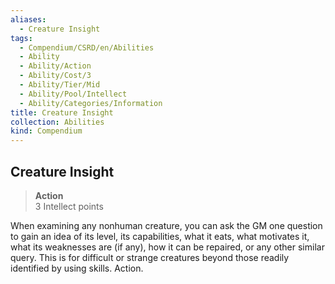 ```yaml
---
aliases:
  - Creature Insight
tags:
  - Compendium/CSRD/en/Abilities
  - Ability
  - Ability/Action
  - Ability/Cost/3
  - Ability/Tier/Mid
  - Ability/Pool/Intellect
  - Ability/Categories/Information
title: Creature Insight
collection: Abilities
kind: Compendium
---
```

## Creature Insight  
>**Action**  
>3 Intellect points
  
When examining any nonhuman creature, you can ask the GM one question to gain an idea of its level, its capabilities, what it eats, what motivates it, what its weaknesses are (if any), how it can be repaired, or any other similar query. This is for difficult or strange creatures beyond those readily identified by using skills. Action.